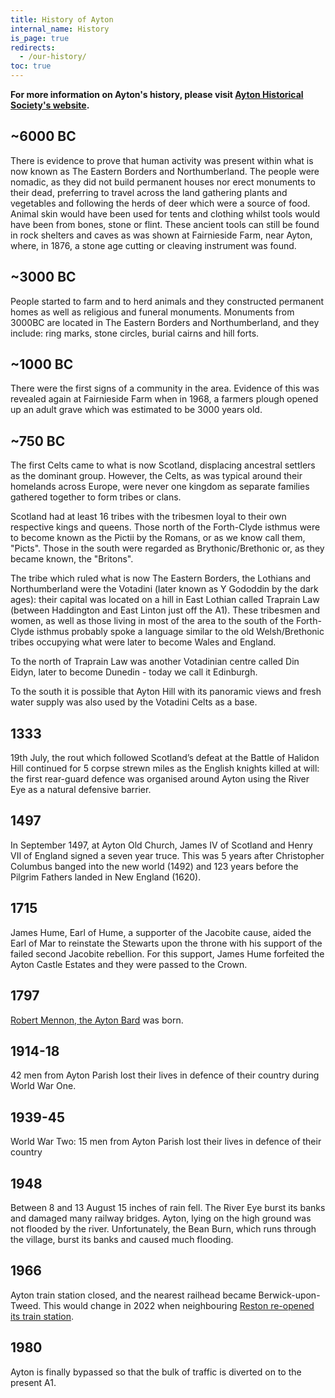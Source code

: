 ```yaml
---
title: History of Ayton
internal_name: History
is_page: true
redirects:
  - /our-history/
toc: true
---
```


**For more information on Ayton's history, please visit [Ayton Historical Society's website](https://www.aytonhistory.com/).**

## ~6000 BC

There is evidence to prove that human activity was present within what is now known as The Eastern Borders and Northumberland. The people were nomadic, as they did not build permanent houses nor erect monuments to their dead, preferring to travel across the land gathering plants and vegetables and following the herds of deer which were a source of food. Animal skin would have been used for tents and clothing whilst tools would have been from bones, stone or flint. These ancient tools can still be found in rock shelters and caves as was shown at Fairnieside Farm, near Ayton, where, in 1876, a stone age cutting or cleaving instrument was found.

## ~3000 BC

People started to farm and to herd animals and they constructed permanent homes as well as religious and funeral monuments. Monuments from 3000BC are located in The Eastern Borders and Northumberland, and they include: ring marks, stone circles, burial cairns and hill forts.

## ~1000 BC

There were the first signs of a community in the area. Evidence of this was revealed again at Fairnieside Farm when in 1968, a farmers plough opened up an adult grave which was estimated to be 3000 years old.

## ~750 BC

The first Celts came to what is now Scotland, displacing ancestral settlers as the dominant group.
However, the Celts, as was typical around their homelands across Europe, were never one kingdom as separate families gathered together to form tribes or clans.

Scotland had at least 16 tribes with the tribesmen loyal to their own respective kings and queens. Those north of the Forth-Clyde isthmus were to become known as the Pictii by the Romans, or as we know call them, "Picts". Those in the south were regarded as Brythonic/Brethonic or, as they became known, the "Britons".

The tribe which ruled what is now The Eastern Borders, the Lothians and Northumberland were the Votadini (later known as Y Gododdin by the dark ages): their capital was located on a hill in East Lothian called Traprain Law (between Haddington and East Linton just off the A1). These tribesmen and women, as well as those living in most of the area to the south of the Forth-Clyde isthmus probably spoke a language similar to the old Welsh/Brethonic tribes occupying what were later to become Wales and England.

To the north of Traprain Law was another Votadinian centre called Din Eidyn, later to become Dunedin - today we call it Edinburgh.

To the south it is possible that Ayton Hill with its panoramic views and fresh water supply was also used by the Votadini Celts as a base.

## 1333

19th July, the rout which followed Scotland’s defeat at the Battle of Halidon Hill continued for 5 corpse strewn miles as the English knights killed at will: the first rear-guard defence was organised around Ayton using the River Eye as a natural defensive barrier.

## 1497

In September 1497, at Ayton Old Church, James IV of Scotland and Henry VII of England signed a seven year truce. This was 5 years after Christopher Columbus banged into the new world (1492) and 123 years before the Pilgrim Fathers landed in New England (1620).

## 1715

James Hume, Earl of Hume, a supporter of the Jacobite cause, aided the Earl of Mar to reinstate the Stewarts upon the throne with his support of the failed second Jacobite rebellion. For this support, James Hume forfeited the Ayton Castle Estates and they were passed to the Crown.

## 1797

[Robert Mennon, the Ayton Bard](/robert-mennon) was born.

## 1914-18

42 men from Ayton Parish lost their lives in defence of their country during World War One.

## 1939-45

World War Two: 15 men from Ayton Parish lost their lives in defence of their country

## 1948

Between 8 and 13 August 15 inches of rain fell. The River Eye burst its banks and damaged many railway bridges. Ayton, lying on the high ground was not flooded by the river. Unfortunately, the Bean Burn, which runs through the village, burst its banks and caused much flooding.

## 1966

Ayton train station closed, and the nearest railhead became Berwick-upon-Tweed. This would change in 2022 when neighbouring [Reston re-opened its train station](https://en.wikipedia.org/wiki/Reston_railway_station).

## 1980

Ayton is finally bypassed so that the bulk of traffic is diverted on to the present A1.
